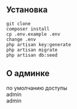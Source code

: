 
## Установка

``` 
git clone
composer install
cp .env.example .env
change .env
php artisan key:generate
php artisan migrate
php artisan db:seed
```

## О админке

по умолчанию доступы<br>
admin<br>
admin